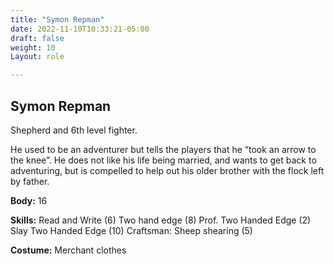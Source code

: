 ```yaml
---
title: "Symon Repman"
date: 2022-11-10T10:33:21-05:00
draft: false
weight: 10
Layout: role

---
```


## Symon Repman

Shepherd and 6th level fighter. 

He used to be an adventurer but tells the players that he “took an arrow to the knee”. He does not like his life being married, and wants to get back to adventuring, but is compelled to help out his older brother with the flock left by father. 

**Body:** 16

**Skills:** Read and Write (6) Two hand edge (8) Prof. Two Handed Edge (2) Slay Two Handed Edge (10) Craftsman: Sheep shearing (5)

**Costume:** Merchant clothes
